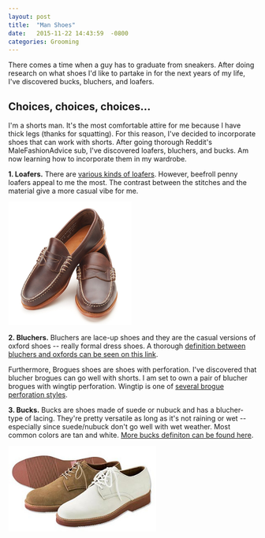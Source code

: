```yaml
---
layout: post
title:  "Man Shoes"
date:   2015-11-22 14:43:59  -0800
categories: Grooming
---
```



There comes a time when a guy has to graduate from sneakers. After doing research on what shoes I'd like to partake in for the next years of my life, I've discovered bucks, bluchers, and loafers. 


## Choices, choices, choices...

I'm a shorts man. It's the most comfortable attire for me because I have thick legs (thanks for squatting). For this reason, I've decided to incorporate shoes that can work with shorts. After going thorough Reddit's MaleFashionAdvice sub, I've discovered loafers, bluchers, and bucks. Am now learning how to incorporate them in my wardrobe. 

**1. Loafers.** There are [various kinds of loafers](https://www.reddit.com/r/malefashionadvice/comments/1ansx6/penny_loafers_3_in_a_series_of_springsummer_boat/).  However, beefroll penny loafers appeal to me the most. The contrast between the stitches and the material give a more casual vibe for me.

<img src="/assets/beefroll.png" width="250"/>


**2. Bluchers.**  Bluchers are lace-up shoes and they are the casual versions of oxford shoes -- really formal dress shoes.  A thorough [definition between bluchers and oxfords can be seen on this link](/assets/shoe_jargon.jpg).  

Furthermore, Brogues shoes are shoes with perforation. I've discovered that blucher brogues can go well with shorts.  I am set to own a pair of blucher brogues with wingtip perforation.  Wingtip is one of [several brogue perforation styles](http://perfectgentlemansa.blogspot.com/2010/10/brogues-vs-wingtips.html).


**3. Bucks.** Bucks are shoes made of suede or nubuck and has a blucher-type of lacing. They're pretty versatile as long as it's not raining or wet -- especially since suede/nubuck don't go well with wet weather.  Most common colors are tan and white. [More bucks definiton can be found here](https://www.reddit.com/r/malefashionadvice/comments/p7usf/shoe_guide_v20/).

<img src="/assets/bucks_shoes.jpg" width="300"/>

